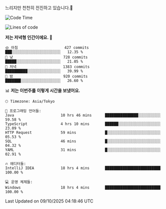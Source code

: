 느리지만 천천히 전진하고 있습니다.🐢

<!--START_SECTION:waka-->
![Code Time](http://img.shields.io/badge/Code%20Time-1%2C701%20hrs%2019%20mins-blue)

![Lines of code](https://img.shields.io/badge/%EC%A0%80%EB%8A%94%20%EC%97%AC%ED%83%9C%EA%B9%8C%EC%A7%80%20-947.1%20thousand%20%EC%A4%84%EC%9D%98%20%EC%BD%94%EB%93%9C%EB%A5%BC%20%EC%9E%91%EC%84%B1%ED%96%88%EC%96%B4%EC%9A%94.-blue)

**저는 저녁형 인간이에요. 🦉** 

```text
🌞 아침                     427 commits         ███░░░░░░░░░░░░░░░░░░░░░░   12.35 % 
🌆 낮　                     728 commits         █████░░░░░░░░░░░░░░░░░░░░   21.05 % 
🌃 저녁                     1383 commits        ██████████░░░░░░░░░░░░░░░   39.99 % 
🌙 밤　                     920 commits         ███████░░░░░░░░░░░░░░░░░░   26.60 % 
```


📊 **저는 이번주를 이렇게 시간을 보냈어요.** 

```text
🕑︎ Timezone: Asia/Tokyo

💬 프로그래밍 언어들: 
Java                     10 hrs 46 mins      ███████████████░░░░░░░░░░   59.58 % 
TypeScript               4 hrs 10 mins       ██████░░░░░░░░░░░░░░░░░░░   23.09 % 
HTTP Request             59 mins             █░░░░░░░░░░░░░░░░░░░░░░░░   05.53 % 
SQL                      46 mins             █░░░░░░░░░░░░░░░░░░░░░░░░   04.32 % 
YAML                     31 mins             █░░░░░░░░░░░░░░░░░░░░░░░░   02.91 % 

🔥 에디터들: 
IntelliJ IDEA            18 hrs 4 mins       █████████████████████████   100.00 % 

💻 운영 체제들: 
Windows                  18 hrs 4 mins       █████████████████████████   100.00 % 
```


 Last Updated on 09/10/2025 04:18:46 UTC
<!--END_SECTION:waka-->
